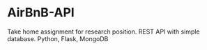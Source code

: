 # AirBnB-API
Take home assignment for research position. REST API with simple database. Python, Flask, MongoDB
